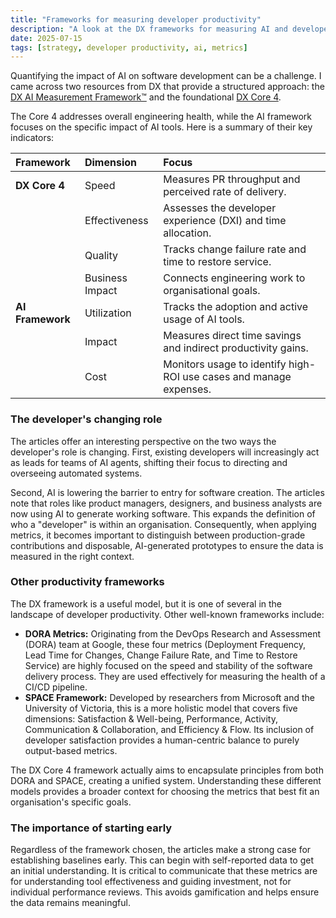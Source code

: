 ```yaml
---
title: "Frameworks for measuring developer productivity"
description: "A look at the DX frameworks for measuring AI and developer productivity, placed in the context of other models like DORA and SPACE."
date: 2025-07-15
tags: [strategy, developer productivity, ai, metrics]
---
```


Quantifying the impact of AI on software development can be a challenge. I came across two resources from DX that provide a structured approach: the [DX AI Measurement Framework™](https://getdx.com/research/measuring-ai-code-assistants-and-agents/) and the foundational [DX Core 4](https://getdx.com/research/measuring-developer-productivity-with-the-dx-core-4/).

The Core 4 addresses overall engineering health, while the AI framework focuses on the specific impact of AI tools. Here is a summary of their key indicators:

| Framework | Dimension | Focus |
| :--- | :--- | :--- |
| **DX Core 4** | Speed | Measures PR throughput and perceived rate of delivery. |
| | Effectiveness | Assesses the developer experience (DXI) and time allocation. |
| | Quality | Tracks change failure rate and time to restore service. |
| | Business Impact | Connects engineering work to organisational goals. |
| **AI Framework** | Utilization | Tracks the adoption and active usage of AI tools. |
| | Impact | Measures direct time savings and indirect productivity gains. |
| | Cost | Monitors usage to identify high-ROI use cases and manage expenses. |

### The developer's changing role

The articles offer an interesting perspective on the two ways the developer's role is changing. First, existing developers will increasingly act as leads for teams of AI agents, shifting their focus to directing and overseeing automated systems.

Second, AI is lowering the barrier to entry for software creation. The articles note that roles like product managers, designers, and business analysts are now using AI to generate working software. This expands the definition of who a "developer" is within an organisation. Consequently, when applying metrics, it becomes important to distinguish between production-grade contributions and disposable, AI-generated prototypes to ensure the data is measured in the right context.

### Other productivity frameworks

The DX framework is a useful model, but it is one of several in the landscape of developer productivity. Other well-known frameworks include:

-   **DORA Metrics:** Originating from the DevOps Research and Assessment (DORA) team at Google, these four metrics (Deployment Frequency, Lead Time for Changes, Change Failure Rate, and Time to Restore Service) are highly focused on the speed and stability of the software delivery process. They are used effectively for measuring the health of a CI/CD pipeline.
-   **SPACE Framework:** Developed by researchers from Microsoft and the University of Victoria, this is a more holistic model that covers five dimensions: Satisfaction & Well-being, Performance, Activity, Communication & Collaboration, and Efficiency & Flow. Its inclusion of developer satisfaction provides a human-centric balance to purely output-based metrics.

The DX Core 4 framework actually aims to encapsulate principles from both DORA and SPACE, creating a unified system. Understanding these different models provides a broader context for choosing the metrics that best fit an organisation's specific goals.

### The importance of starting early

Regardless of the framework chosen, the articles make a strong case for establishing baselines early. This can begin with self-reported data to get an initial understanding. It is critical to communicate that these metrics are for understanding tool effectiveness and guiding investment, not for individual performance reviews. This avoids gamification and helps ensure the data remains meaningful.
